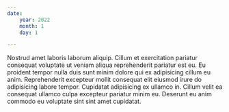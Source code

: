 ```yaml
---
date:
    year: 2022
    month: 1
    day: 1

---
```

Nostrud amet laboris laborum aliquip. Cillum et exercitation pariatur consequat voluptate ut veniam aliqua reprehenderit pariatur est eu. Eu proident tempor nulla duis sunt minim dolore qui ex adipisicing cillum eu anim. Reprehenderit excepteur mollit consequat elit eiusmod irure do adipisicing labore tempor. Cupidatat adipisicing ex ullamco in. Cillum velit ea consequat ullamco culpa excepteur pariatur minim eu. Deserunt eu anim commodo eu voluptate sint sint amet cupidatat.
